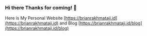 ### Hi there Thanks for coming! 👋 

Here is My Personal Website [https://brianrakhmataji.id](https://brianrakhmataji.id) and Blog [https://brianrakhmataji.id/blog](https://brianrakhmataji.id/blog) 
